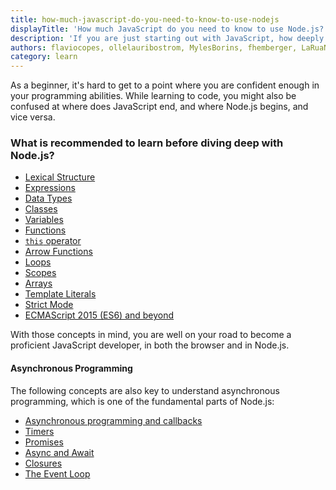 ```yaml
---
title: how-much-javascript-do-you-need-to-know-to-use-nodejs
displayTitle: 'How much JavaScript do you need to know to use Node.js?'
description: 'If you are just starting out with JavaScript, how deeply do you need to know the language?'
authors: flaviocopes, ollelauribostrom, MylesBorins, fhemberger, LaRuaNa, ahmadawais, elanandkumar, ovflowd, vaishnav-mk
category: learn
---
```


As a beginner, it's hard to get to a point where you are confident enough in your programming abilities. While learning to code, you might also be confused at where does JavaScript end, and where Node.js begins, and vice versa.

### What is recommended to learn before diving deep with Node.js?

* [Lexical Structure](https://developer.mozilla.org/en-US/docs/Web/JavaScript/Reference/Lexical_grammar)
* [Expressions](https://developer.mozilla.org/en-US/docs/Web/JavaScript/Reference/Operators)
* [Data Types](https://developer.mozilla.org/en-US/docs/Web/JavaScript/Data_structures)
* [Classes](https://developer.mozilla.org/en-US/docs/Web/JavaScript/Reference/Classes)
* [Variables](https://developer.mozilla.org/en-US/docs/Learn/JavaScript/First_steps/Variables#what_is_a_variable)
* [Functions](https://developer.mozilla.org/en-US/docs/Web/JavaScript/Guide/Functions)
* [`this` operator](https://developer.mozilla.org/en-US/docs/Web/JavaScript/Reference/Operators/this)
* [Arrow Functions](https://developer.mozilla.org/en-US/docs/Web/JavaScript/Reference/Functions/Arrow_functions)
* [Loops](https://developer.mozilla.org/en-US/docs/Web/JavaScript/Guide/Loops_and_iteration)
* [Scopes](https://developer.mozilla.org/en-US/docs/Glossary/Scope)
* [Arrays](https://developer.mozilla.org/en-US/docs/Web/JavaScript/Reference/Global_Objects/Array)
* [Template Literals](https://developer.mozilla.org/en-US/docs/Web/JavaScript/Reference/Template_literals)
* [Strict Mode](https://developer.mozilla.org/en-US/docs/Web/JavaScript/Reference/Strict_mode)
* [ECMAScript 2015 (ES6) and beyond](/learn/ecmascript-2015-es6-and-beyond/)

With those concepts in mind, you are well on your road to become a proficient JavaScript developer, in both the browser and in Node.js.

#### Asynchronous Programming

The following concepts are also key to understand asynchronous programming, which is one of the fundamental parts of Node.js:

* [Asynchronous programming and callbacks](https://developer.mozilla.org/en-US/docs/Learn/JavaScript/Asynchronous/Introducing)
* [Timers](https://developer.mozilla.org/en-US/docs/Web/API/setTimeout)
* [Promises](https://developer.mozilla.org/en-US/docs/Web/JavaScript/Guide/Using_promises)
* [Async and Await](https://developer.mozilla.org/en-US/docs/Web/JavaScript/Reference/Statements/async_function)
* [Closures](https://developer.mozilla.org/en-US/docs/Web/JavaScript/Closures)
* [The Event Loop](https://developer.mozilla.org/en-US/docs/Web/JavaScript/EventLoop)
